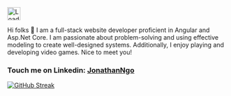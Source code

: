 <img height="30px" src = "https://profile-counter.glitch.me/TrongNgoRDY/count.svg" alt ="Loading">

<!-- [![Visits Badge](https://badges.pufler.dev/visits/TrongNgoRDY/TrongNgoRDY)](linkedin.com/in/jonathan-ngo148) -->
Hi folks 👋 I am a full-stack website developer proficient in Angular and Asp.Net Core. I am passionate about problem-solving and using effective modeling to create well-designed systems. Additionally, I enjoy playing and developing video games. Nice to meet you!

### Touch me on Linkedin: [JonathanNgo](https://www.linkedin.com/in/jonathan-ngo148/?fbclid=IwAR0ddBOeNEedryN5kAXRTA-DLGcjdwPaX1CBEqdCDvkjw81RQLxCrXBnyrc)

[![GitHub Streak](https://github-readme-streak-stats.herokuapp.com?user=TrongNgoRDY&theme=vue-dark&hide_border=true&date_format=M%20j%5B%2C%20Y%5D)](https://git.io/streak-stats)
